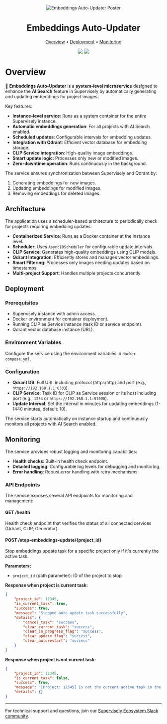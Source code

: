 <div align="center" markdown>
<img src="https://github.com/supervisely-ecosystem/embeddings-auto-updater/releases/download/v0.1.0/poster.jpg" alt="Embeddings Auto-Updater Poster"/>

# Embeddings Auto-Updater

<p align="center">
  <a href="#overview">Overview</a> •
  <a href="#deployment">Deployment</a> •
  <a href="#monitoring">Monitoring</a>
</p>

[![](https://img.shields.io/badge/supervisely-ecosystem-brightgreen)](../../../../supervisely-ecosystem/embeddings-auto-updater)
[![](https://img.shields.io/badge/slack-chat-green.svg?logo=slack)](https://supervisely.com/slack)

</div>

# Overview

🧩 **Embeddings Auto-Updater** is a **system-level microservice** designed to enhance the **AI Search** feature in Supervisely by automatically generating and updating embeddings for project images.

Key features:

-   **Instance-level service**: Runs as a system container for the entire Supervisely instance.
-   **Automatic embeddings generation**: For all projects with AI Search enabled.
-   **Scheduled updates**: Configurable intervals for embedding updates.
-   **Integration with Qdrant**: Efficient vector database for embedding storage.
-   **CLIP Service integration**: High-quality image embeddings.
-   **Smart update logic**: Processes only new or modified images.
-   **Zero-downtime operation**: Runs continuously in the background.

The service ensures synchronization between Supervisely and Qdrant by:

1. Generating embeddings for new images.
2. Updating embeddings for modified images.
3. Removing embeddings for deleted images.

## Architecture

The application uses a scheduler-based architecture to periodically check for projects requiring embedding updates:

-   **Containerized Service**: Runs as a Docker container at the instance level.
-   **Scheduler**: Uses `AsyncIOScheduler` for configurable update intervals.
-   **CLIP Service**: Generates high-quality embeddings using CLIP models.
-   **Qdrant Integration**: Efficiently stores and manages vector embeddings.
-   **Smart Filtering**: Processes only images needing updates based on timestamps.
-   **Multi-project Support**: Handles multiple projects concurrently.

## Deployment

### Prerequisites

-   Supervisely instance with admin access.
-   Docker environment for container deployment.
-   Running CLIP as Service instance (task ID or service endpoint).
-   Qdrant vector database instance (URL).

### Environment Variables

Configure the service using the environment variables in `docker-compose.yml`.

### Configuration

-   **Qdrant DB**: Full URL including protocol (https/http) and port (e.g., `https://192.168.1.1:6333`).
-   **CLIP Service**: Task ID for CLIP as Service session or its host including port (e.g., `1234` or `https://192.168.1.1:51000`).
-   **Update Interval**: Set the interval in minutes for updating embeddings (1-1440 minutes, default: 10).

The service starts automatically on instance startup and continuously monitors all projects with AI Search enabled.

## Monitoring

The service provides robust logging and monitoring capabilities:

-   **Health checks**: Built-in health check endpoint.
-   **Detailed logging**: Configurable log levels for debugging and monitoring.
-   **Error handling**: Robust error handling with retry mechanisms.

### API Endpoints

The service exposes several API endpoints for monitoring and management:

#### GET /health

Health check endpoint that verifies the status of all connected services (Qdrant, CLIP, Generator).

#### POST /stop-embeddings-update/{project_id}

Stop embeddings update task for a specific project only if it's currently the active task.

**Parameters:**

-   `project_id` (path parameter): ID of the project to stop

**Response when project is current task:**

```json
{
	"project_id": 12345,
	"is_current_task": true,
	"success": true,
	"message": "Stopped auto update task successfully",
	"details": {
		"cancel_task": "success",
		"clear_current_task": "success",
		"clear_in_progress_flag": "success",
		"clear_update_flag": "success",
		"clear_autorestart": "success"
	}
}
```

**Response when project is not current task:**

```json
{
	"project_id": 12345,
	"is_current_task": false,
	"success": true,
	"message": "[Project: 12345] Is not the current active task in the auto-updater.",
	"details": {}
}
```

---

For technical support and questions, join our [Supervisely Ecosystem Slack community](https://supervisely.com/slack).
